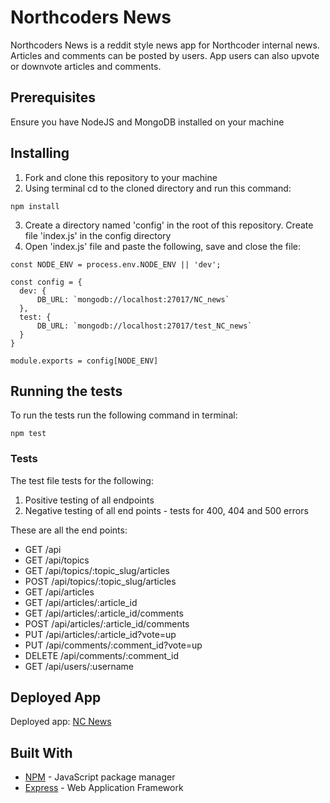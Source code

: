 # Northcoders News

Northcoders News is a reddit style news app for Northcoder internal news. Articles and comments can be posted by users. App users can also upvote or downvote articles and comments.

## Prerequisites

Ensure you have NodeJS and MongoDB installed on your machine

## Installing

1. Fork and clone this repository to your machine
2. Using terminal cd to the cloned directory and run this command:

```
npm install
```

3. Create a directory named 'config' in the root of this repository. Create file 'index.js' in the config directory
4. Open 'index.js' file and paste the following, save and close the file:

```
const NODE_ENV = process.env.NODE_ENV || 'dev';

const config = {
  dev: {
      DB_URL: `mongodb://localhost:27017/NC_news`
  },
  test: {
      DB_URL: `mongodb://localhost:27017/test_NC_news`
  }
}

module.exports = config[NODE_ENV]
```

## Running the tests

To run the tests run the following command in terminal:

```
npm test
```

### Tests

The test file tests for the following:

1. Positive testing of all endpoints
2. Negative testing of all end points - tests for 400, 404 and 500 errors

These are all the end points:

- GET /api
- GET /api/topics
- GET /api/topics/:topic_slug/articles
- POST /api/topics/:topic_slug/articles
- GET /api/articles
- GET /api/articles/:article_id
- GET /api/articles/:article_id/comments
- POST /api/articles/:article_id/comments
- PUT /api/articles/:article_id?vote=up
- PUT /api/comments/:comment_id?vote=up
- DELETE /api/comments/:comment_id
- GET /api/users/:username


## Deployed App

Deployed app: [NC News](https://northcoders-news-prod.herokuapp.com/api)

## Built With

* [NPM](https://docs.npmjs.com) - JavaScript package manager
* [Express](http://expressjs.com/en/4x/api.html) - Web Application Framework

